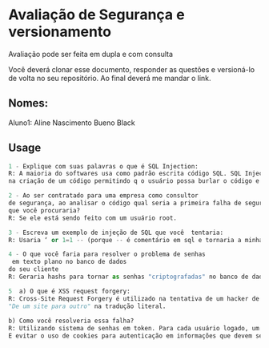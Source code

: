 # Avaliação de Segurança e versionamento

Avaliação pode ser feita em dupla e com consulta

Você deverá clonar esse documento, responder as questões e versioná-lo de volta no seu repositório. Ao final deverá me mandar o link.


## Nomes:

Aluno1: Aline Nascimento Bueno Black


## Usage

```python
1 - Explique com suas palavras o que é SQL Injection:
R: A maioria do softwares usa como padrão escrita código SQL. SQL Injection é uma técnica que se aproveita das falhas de segurança
na criação de um código permitindo q o usuário possa burlar o código e se aproveitar do banco de dados de um site.
```

```python
2 - Ao ser contratado para uma empresa como consultor
de segurança, ao analisar o código qual seria a primeira falha de segurança
que você procuraria?
R: Se ele está sendo feito com um usuário root.

```

```python
3 - Escreva um exemplo de injeção de SQL que você  tentaria:
R: Usaria ‘ or 1=1 -- (porque -- é comentário em sql e tornaria a minha afirmação verdadeira e transformaria o restante em comentário) em um formulário de login.

```
```python
4 - O que você faria para resolver o problema de senhas
 em texto plano no banco de dados
do seu cliente
R: Geraria hashs para tornar as senhas "criptografadas" no banco de dados.

```

```python
5  a) O que é XSS request forgery:
R: Cross-Site Request Forgery é utilizado na tentativa de um hacker de se passar por um usuário legítimo usando um formulário falso "em cima" de um verdadeiro.
"De um site para outro" na tradução literal.
    
b) Como você resolveria essa falha?
R: Utilizando sistema de senhas em token. Para cada usuário logado, um token diferente na tela.
E evitar o uso de cookies para autenticação em informações que devem ser sigilosas para que não apareçam no console do computador.

```







